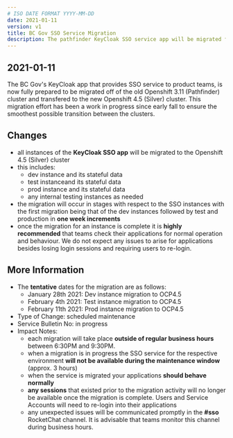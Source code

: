 ```yaml
---
# ISO DATE FORMAT YYYY-MM-DD
date: 2021-01-11
version: v1
title: BC Gov SSO Service Migration
description: The pathfinder KeyCloak SSO service app will be migrated from the OCP 3 Platform to OCP 4 Silver cluster. 
---
```


## 2021-01-11

The BC Gov's KeyCloak app that provides SSO service to product teams, is now fully prepared to be migrated off of the old Openshift 3.11 (Pathfinder) cluster and transfered to the new Openshift 4.5 (Silver) cluster. This migration effort has been a work in progress since early fall to ensure the smoothest possible transition between the clusters.  

## Changes

- all instances of the **KeyCloak SSO app** will be migrated to the Openshift 4.5 (Silver) cluster
- this includes:
  - dev instance and its stateful data
  - test instanceand its stateful data
  - prod instance and its stateful data
  - any internal testing instances as needed
- the migration will occur in stages with respect to the SSO instances with the first migration being that of the dev instances followed by test and production in **one week increments** 
- once the migration for an instance is complete it is __highly recommended__ that teams check their applications for normal operation and behaviour. We do not expect any issues to arise for applications besides losing login sessions and requiring users to re-login.

## More Information
- The __tentative__ dates for the migration are as follows:
  - January 28th 2021: Dev instance migration to OCP4.5
  - February 4th 2021: Test instance migration to OCP4.5
  - February 11th 2021: Prod instance migration to OCP4.5
- Type of Change: scheduled maintenance
- Service Bulletin No: in progress
- Impact Notes:
  - each migration will take place __outside of regular business hours__ between 6:30PM and 9:30PM.
  - when a migration is in progress the SSO service for the respective environment __will not be available during the maintenance window__ (approx. 3 hours)
  - when the service is migrated your applications __should behave normally__
  - __any sessions__ that existed prior to the migration activity will no longer be available once the migration is complete. Users and Service Accounts will need to re-login into their applications
  - any unexpected issues will be communicated promptly in the **#sso** RocketChat channel. It is advisable that teams monitor this channel during business hours.
 
